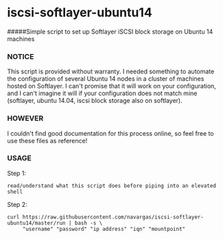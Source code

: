 # iscsi-softlayer-ubuntu14
#####Simple script to set up Softlayer iSCSI block storage on Ubuntu 14 machines

### NOTICE
This script is provided without warranty. I needed something to automate the configuration of
several Ubuntu 14 nodes in a cluster of machines hosted on Softlayer. I can't promise that it
will work on your configuration, and I can't imagine it will if your configuration does not
match mine (softlayer, ubuntu 14.04, iscsi block storage also on softlayer).

### HOWEVER
I couldn't find good documentation for this process online, so feel free to use these files as reference!

### USAGE
Step 1:
```
read/understand what this script does before piping into an elevated shell
```
Step 2:
```
curl https://raw.githubusercontent.com/navargas/iscsi-softlayer-ubuntu14/master/run | bash -s \
     "username" "password" "ip address" "iqn" "mountpoint"
```
